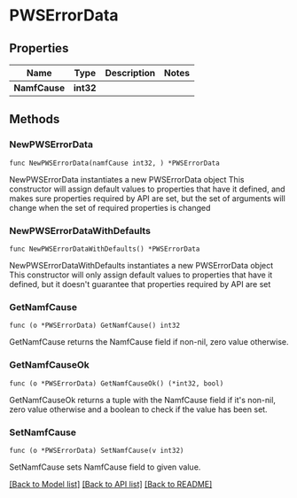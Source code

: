 # PWSErrorData

## Properties

Name | Type | Description | Notes
------------ | ------------- | ------------- | -------------
**NamfCause** | **int32** |  | 

## Methods

### NewPWSErrorData

`func NewPWSErrorData(namfCause int32, ) *PWSErrorData`

NewPWSErrorData instantiates a new PWSErrorData object
This constructor will assign default values to properties that have it defined,
and makes sure properties required by API are set, but the set of arguments
will change when the set of required properties is changed

### NewPWSErrorDataWithDefaults

`func NewPWSErrorDataWithDefaults() *PWSErrorData`

NewPWSErrorDataWithDefaults instantiates a new PWSErrorData object
This constructor will only assign default values to properties that have it defined,
but it doesn't guarantee that properties required by API are set

### GetNamfCause

`func (o *PWSErrorData) GetNamfCause() int32`

GetNamfCause returns the NamfCause field if non-nil, zero value otherwise.

### GetNamfCauseOk

`func (o *PWSErrorData) GetNamfCauseOk() (*int32, bool)`

GetNamfCauseOk returns a tuple with the NamfCause field if it's non-nil, zero value otherwise
and a boolean to check if the value has been set.

### SetNamfCause

`func (o *PWSErrorData) SetNamfCause(v int32)`

SetNamfCause sets NamfCause field to given value.



[[Back to Model list]](../README.md#documentation-for-models) [[Back to API list]](../README.md#documentation-for-api-endpoints) [[Back to README]](../README.md)


